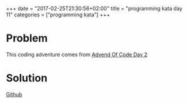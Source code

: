 +++
date = "2017-02-25T21:30:56+02:00"
title = "programming kata day 11"
categories = ["programming kata"]
+++

# Problem

This coding adventure comes from [Advend Of Code Day 2](http://adventofcode.com/2016/day/2)

# Solution

[Github](https://github.com/lvguowei/advent-of-code/tree/master/day2)
